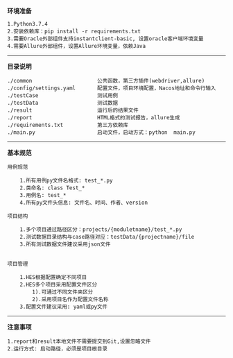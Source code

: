**环境准备**

    1.Python3.7.4
    2.安装依赖库：pip install -r requirements.txt
    3.需要Oracle外部组件支持instantclient-basic, 设置oracle客户端环境变量
    4.需要Allure外部组件，设置Allure环境变量，依赖Java

--------------------------------------------------------------------

**目录说明**

    ./common                     公共函数，第三方插件(webdriver,allure)
    ./config/settings.yaml       配置文件，项目环境配置，Nacos地址和命令行输入
    ./testCase                   测试用例
    ./testData                   测试数据
    ./result                     运行后的结果文件
    ./report                     HTML格式的测试报告，allure生成
    ./requirements.txt           第三方依赖库
    ./main.py                    启动文件，启动方式：python  main.py
                     



----------------------------------------------------------------------

**基本规范**

    用例规范

        1.所有用例py文件名格式: test_*.py
        2.类命名: class Test_*
        3.用例名: test_*
        4.所有py文件头信息: 文件名、时间、作者、version

    项目结构

        1.多个项目通过路径区分：projects/{moduletname}/test_*.py
        2.测试数据目录结构与case路径对应：testData/{projectname}/file
        3.所有测试数据文件建议采用json文件
 

    项目管理

        1.HES根据配置确定不同项目
        2.HES多个项目采用配置文件区分
            1).可通过不同文件夹区分
            2).采用项目名作为配置文件名称
        3.配置文件建议采用: yaml或py文件


--------------------------------------------------------------------

**注意事项**

    1.report和result本地文件不需要提交到Git,设置忽略文件
    2.运行方式: 启动路径，必须是项目根目录

